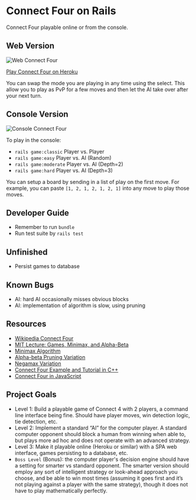 # Connect Four on Rails

Connect Four playable online or from the console.

## Web Version

![Web Connect Four](https://buddy-connect-four.herokuapp.com/web.png)

[Play Connect Four on Heroku](http://buddy-connect-four.herokuapp.com)

You can swap the mode you are playing in any time using the select. This allow
you to play as PvP for a few moves and then let the AI take over after your
next turn.

## Console Version

![Console Connect Four](https://buddy-connect-four.herokuapp.com/console.png)

To play in the console:

- `rails game:classic` Player vs. Player
- `rails game:easy` Player vs. AI (Random)
- `rails game:moderate` Player vs. AI (Depth=2)
- `rails game:hard` Player vs. AI (Depth=3)

You can setup a board by sending in a list of play on the first move. For example,
you can paste `[1, 2, 1, 2, 1, 2, 1]` into any move to play those moves.

## Developer Guide

- Remember to run `bundle`
- Run test suite by `rails test`

## Unfinished

- Persist games to database

## Known Bugs

- AI: hard AI occasionally misses obvious blocks
- AI: implementation of algorithm is slow, using pruning

## Resources

- [Wikipedia Connect Four](https://en.wikipedia.org/wiki/Connect_Four)
- [MIT Lecture: Games, Minimax, and Alpha-Beta](https://www.youtube.com/watch?v=STjW3eH0Cik)
- [Minimax Algorithm](https://en.wikipedia.org/wiki/Minimax)
- [Alpha-beta Pruning Variation](https://en.wikipedia.org/wiki/Alpha%E2%80%93beta_pruning)
- [Negamax Variation](https://en.wikipedia.org/wiki/Negamax)
- [Connect Four Example and Tutorial in C++](http://connect4.gamesolver.org/)
- [Connect Four in JavaScript](https://www.roadtolarissa.com/javascript/connect-4-AI/)

## Project Goals

- Level 1: Build a playable game of Connect 4 with 2 players, a command line
  interface being fine.  Should have player moves, win detection logic,
  tie detection, etc.  
- Level 2: Implement a standard “AI” for the computer player. A standard
  computer opponent should block a human from winning when able to, but
  plays more ad hoc and does not operate with an advanced strategy.
- Level 3:  Make it playable online (Heroku or similar) with a SPA web
  interface, games persisting to a database,  etc.
- `Boss Level` (Bonus): the computer player's decision engine should have
  a setting for smarter vs standard opponent. The smarter version should
  employ any sort of intelligent strategy or look-ahead approach you choose,
  and be able to win most times (assuming it goes first and it’s not playing
  against a player with the same strategy), though it does not have to play
  mathematically perfectly.
